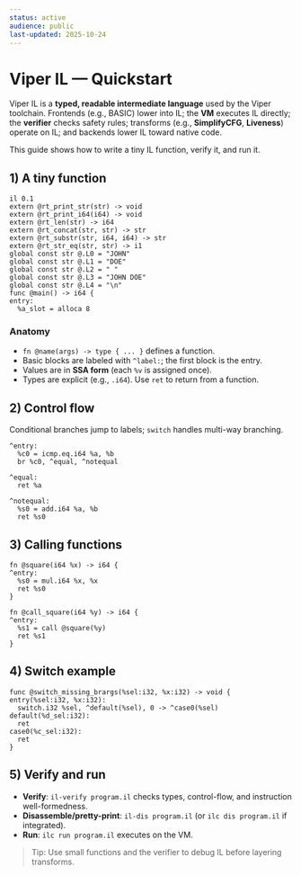 ```yaml
---
status: active
audience: public
last-updated: 2025-10-24
---
```


# Viper IL — Quickstart

Viper IL is a **typed, readable intermediate language** used by the Viper toolchain. Frontends (e.g., BASIC) lower into IL;
the **VM** executes IL directly; the **verifier** checks safety rules; transforms (e.g., **SimplifyCFG**, **Liveness**) operate on IL;
and backends lower IL toward native code.

This guide shows how to write a tiny IL function, verify it, and run it.

## 1) A tiny function

```il
il 0.1
extern @rt_print_str(str) -> void
extern @rt_print_i64(i64) -> void
extern @rt_len(str) -> i64
extern @rt_concat(str, str) -> str
extern @rt_substr(str, i64, i64) -> str
extern @rt_str_eq(str, str) -> i1
global const str @.L0 = "JOHN"
global const str @.L1 = "DOE"
global const str @.L2 = " "
global const str @.L3 = "JOHN DOE"
global const str @.L4 = "\n"
func @main() -> i64 {
entry:
  %a_slot = alloca 8
```

### Anatomy
- `fn @name(args) -> type { ... }` defines a function.
- Basic blocks are labeled with `^label:`; the first block is the entry.
- Values are in **SSA form** (each `%v` is assigned once).
- Types are explicit (e.g., `.i64`). Use `ret` to return from a function.

## 2) Control flow

Conditional branches jump to labels; `switch` handles multi-way branching.

```il
^entry:
  %c0 = icmp.eq.i64 %a, %b
  br %c0, ^equal, ^notequal

^equal:
  ret %a

^notequal:
  %s0 = add.i64 %a, %b
  ret %s0
```

## 3) Calling functions

```il
fn @square(i64 %x) -> i64 {
^entry:
  %s0 = mul.i64 %x, %x
  ret %s0
}

fn @call_square(i64 %y) -> i64 {
^entry:
  %s1 = call @square(%y)
  ret %s1
}
```

## 4) Switch example

```il
func @switch_missing_brargs(%sel:i32, %x:i32) -> void {
entry(%sel:i32, %x:i32):
  switch.i32 %sel, ^default(%sel), 0 -> ^case0(%sel)
default(%d_sel:i32):
  ret
case0(%c_sel:i32):
  ret
}
```

## 5) Verify and run

- **Verify**: `il-verify program.il` checks types, control-flow, and instruction well-formedness.
- **Disassemble/pretty-print**: `il-dis program.il` (or `ilc dis program.il` if integrated).
- **Run**: `ilc run program.il` executes on the VM.

> Tip: Use small functions and the verifier to debug IL before layering transforms.

